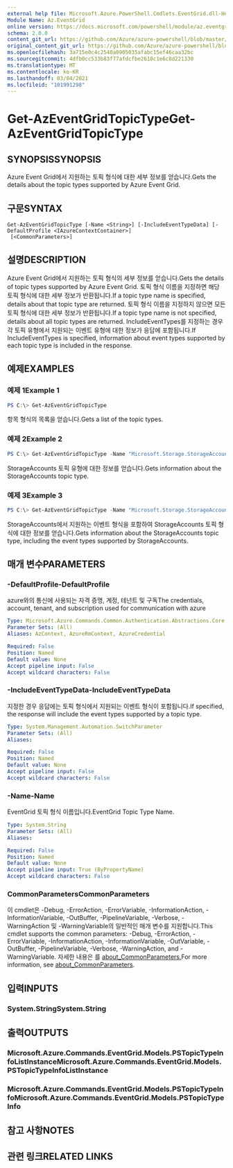 ```yaml
---
external help file: Microsoft.Azure.PowerShell.Cmdlets.EventGrid.dll-Help.xml
Module Name: Az.EventGrid
online version: https://docs.microsoft.com/powershell/module/az.eventgrid/get-azeventgridtopictype
schema: 2.0.0
content_git_url: https://github.com/Azure/azure-powershell/blob/master/src/EventGrid/EventGrid/help/Get-AzEventGridTopicType.md
original_content_git_url: https://github.com/Azure/azure-powershell/blob/master/src/EventGrid/EventGrid/help/Get-AzEventGridTopicType.md
ms.openlocfilehash: 3a715e0c4c2540a0905035afabc15ef46caa32bc
ms.sourcegitcommit: 4dfb0cc533b83f77afdcfbe2618c1e6c8d221330
ms.translationtype: MT
ms.contentlocale: ko-KR
ms.lasthandoff: 03/04/2021
ms.locfileid: "101991298"
---
```

# <span data-ttu-id="2b3a0-101">Get-AzEventGridTopicType</span><span class="sxs-lookup"><span data-stu-id="2b3a0-101">Get-AzEventGridTopicType</span></span>

## <span data-ttu-id="2b3a0-102">SYNOPSIS</span><span class="sxs-lookup"><span data-stu-id="2b3a0-102">SYNOPSIS</span></span>
<span data-ttu-id="2b3a0-103">Azure Event Grid에서 지원하는 토픽 형식에 대한 세부 정보를 얻습니다.</span><span class="sxs-lookup"><span data-stu-id="2b3a0-103">Gets the details about the topic types supported by Azure Event Grid.</span></span>

## <span data-ttu-id="2b3a0-104">구문</span><span class="sxs-lookup"><span data-stu-id="2b3a0-104">SYNTAX</span></span>

```
Get-AzEventGridTopicType [-Name <String>] [-IncludeEventTypeData] [-DefaultProfile <IAzureContextContainer>]
 [<CommonParameters>]
```

## <span data-ttu-id="2b3a0-105">설명</span><span class="sxs-lookup"><span data-stu-id="2b3a0-105">DESCRIPTION</span></span>
<span data-ttu-id="2b3a0-106">Azure Event Grid에서 지원하는 토픽 형식의 세부 정보를 얻습니다.</span><span class="sxs-lookup"><span data-stu-id="2b3a0-106">Gets the details of topic types supported by Azure Event Grid.</span></span>
<span data-ttu-id="2b3a0-107">토픽 형식 이름을 지정하면 해당 토픽 형식에 대한 세부 정보가 반환됩니다.</span><span class="sxs-lookup"><span data-stu-id="2b3a0-107">If a topic type name is specified, details about that topic type are returned.</span></span>
<span data-ttu-id="2b3a0-108">토픽 형식 이름을 지정하지 않으면 모든 토픽 형식에 대한 세부 정보가 반환됩니다.</span><span class="sxs-lookup"><span data-stu-id="2b3a0-108">If a topic type name is not specified, details about all topic types are returned.</span></span>
<span data-ttu-id="2b3a0-109">IncludeEventTypes를 지정하는 경우 각 토픽 유형에서 지원되는 이벤트 유형에 대한 정보가 응답에 포함됩니다.</span><span class="sxs-lookup"><span data-stu-id="2b3a0-109">If IncludeEventTypes is specified, information about event types supported by each topic type is included in the response.</span></span>

## <span data-ttu-id="2b3a0-110">예제</span><span class="sxs-lookup"><span data-stu-id="2b3a0-110">EXAMPLES</span></span>

### <span data-ttu-id="2b3a0-111">예제 1</span><span class="sxs-lookup"><span data-stu-id="2b3a0-111">Example 1</span></span>
```powershell
PS C:\> Get-AzEventGridTopicType
```

<span data-ttu-id="2b3a0-112">항목 형식의 목록을 얻습니다.</span><span class="sxs-lookup"><span data-stu-id="2b3a0-112">Gets a list of the topic types.</span></span>

### <span data-ttu-id="2b3a0-113">예제 2</span><span class="sxs-lookup"><span data-stu-id="2b3a0-113">Example 2</span></span>
```powershell
PS C:\> Get-AzEventGridTopicType -Name "Microsoft.Storage.StorageAccounts"
```

<span data-ttu-id="2b3a0-114">StorageAccounts 토픽 유형에 대한 정보를 얻습니다.</span><span class="sxs-lookup"><span data-stu-id="2b3a0-114">Gets information about the StorageAccounts topic type.</span></span>

### <span data-ttu-id="2b3a0-115">예제 3</span><span class="sxs-lookup"><span data-stu-id="2b3a0-115">Example 3</span></span>
```powershell
PS C:\> Get-AzEventGridTopicType -Name "Microsoft.Storage.StorageAccounts" -IncludeEventTypeData
```

<span data-ttu-id="2b3a0-116">StorageAccounts에서 지원하는 이벤트 형식을 포함하여 StorageAccounts 토픽 형식에 대한 정보를 얻습니다.</span><span class="sxs-lookup"><span data-stu-id="2b3a0-116">Gets information about the StorageAccounts topic type, including the event types supported by StorageAccounts.</span></span>

## <span data-ttu-id="2b3a0-117">매개 변수</span><span class="sxs-lookup"><span data-stu-id="2b3a0-117">PARAMETERS</span></span>

### <span data-ttu-id="2b3a0-118">-DefaultProfile</span><span class="sxs-lookup"><span data-stu-id="2b3a0-118">-DefaultProfile</span></span>
<span data-ttu-id="2b3a0-119">azure와의 통신에 사용되는 자격 증명, 계정, 테넌트 및 구독</span><span class="sxs-lookup"><span data-stu-id="2b3a0-119">The credentials, account, tenant, and subscription used for communication with azure</span></span>

```yaml
Type: Microsoft.Azure.Commands.Common.Authentication.Abstractions.Core.IAzureContextContainer
Parameter Sets: (All)
Aliases: AzContext, AzureRmContext, AzureCredential

Required: False
Position: Named
Default value: None
Accept pipeline input: False
Accept wildcard characters: False
```

### <span data-ttu-id="2b3a0-120">-IncludeEventTypeData</span><span class="sxs-lookup"><span data-stu-id="2b3a0-120">-IncludeEventTypeData</span></span>
<span data-ttu-id="2b3a0-121">지정한 경우 응답에는 토픽 형식에서 지원되는 이벤트 형식이 포함됩니다.</span><span class="sxs-lookup"><span data-stu-id="2b3a0-121">If specified, the response will include the event types supported by a topic type.</span></span>

```yaml
Type: System.Management.Automation.SwitchParameter
Parameter Sets: (All)
Aliases:

Required: False
Position: Named
Default value: None
Accept pipeline input: False
Accept wildcard characters: False
```

### <span data-ttu-id="2b3a0-122">-Name</span><span class="sxs-lookup"><span data-stu-id="2b3a0-122">-Name</span></span>
<span data-ttu-id="2b3a0-123">EventGrid 토픽 형식 이름입니다.</span><span class="sxs-lookup"><span data-stu-id="2b3a0-123">EventGrid Topic Type Name.</span></span>

```yaml
Type: System.String
Parameter Sets: (All)
Aliases:

Required: False
Position: Named
Default value: None
Accept pipeline input: True (ByPropertyName)
Accept wildcard characters: False
```

### <span data-ttu-id="2b3a0-124">CommonParameters</span><span class="sxs-lookup"><span data-stu-id="2b3a0-124">CommonParameters</span></span>
<span data-ttu-id="2b3a0-125">이 cmdlet은 -Debug, -ErrorAction, -ErrorVariable, -InformationAction, -InformationVariable, -OutBuffer, -PipelineVariable, -Verbose, -WarningAction 및 -WarningVariable의 일반적인 매개 변수를 지원합니다.</span><span class="sxs-lookup"><span data-stu-id="2b3a0-125">This cmdlet supports the common parameters: -Debug, -ErrorAction, -ErrorVariable, -InformationAction, -InformationVariable, -OutVariable, -OutBuffer, -PipelineVariable, -Verbose, -WarningAction, and -WarningVariable.</span></span> <span data-ttu-id="2b3a0-126">자세한 내용은 를 [about_CommonParameters.](http://go.microsoft.com/fwlink/?LinkID=113216)</span><span class="sxs-lookup"><span data-stu-id="2b3a0-126">For more information, see [about_CommonParameters](http://go.microsoft.com/fwlink/?LinkID=113216).</span></span>

## <span data-ttu-id="2b3a0-127">입력</span><span class="sxs-lookup"><span data-stu-id="2b3a0-127">INPUTS</span></span>

### <span data-ttu-id="2b3a0-128">System.String</span><span class="sxs-lookup"><span data-stu-id="2b3a0-128">System.String</span></span>

## <span data-ttu-id="2b3a0-129">출력</span><span class="sxs-lookup"><span data-stu-id="2b3a0-129">OUTPUTS</span></span>

### <span data-ttu-id="2b3a0-130">Microsoft.Azure.Commands.EventGrid.Models.PSTopicTypeInfoListInstance</span><span class="sxs-lookup"><span data-stu-id="2b3a0-130">Microsoft.Azure.Commands.EventGrid.Models.PSTopicTypeInfoListInstance</span></span>

### <span data-ttu-id="2b3a0-131">Microsoft.Azure.Commands.EventGrid.Models.PSTopicTypeInfo</span><span class="sxs-lookup"><span data-stu-id="2b3a0-131">Microsoft.Azure.Commands.EventGrid.Models.PSTopicTypeInfo</span></span>

## <span data-ttu-id="2b3a0-132">참고 사항</span><span class="sxs-lookup"><span data-stu-id="2b3a0-132">NOTES</span></span>

## <span data-ttu-id="2b3a0-133">관련 링크</span><span class="sxs-lookup"><span data-stu-id="2b3a0-133">RELATED LINKS</span></span>
